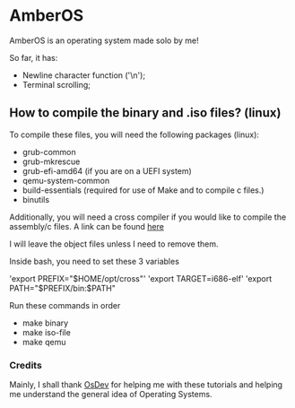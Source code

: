 # AmberOS

AmberOS is an operating system made solo by me!

So far, it has:

- Newline character function ('\n');
- Terminal scrolling;

## How to compile the binary and .iso files? (linux)

To compile these files, you will need the following packages (linux):

- grub-common
- grub-mkrescue
- grub-efi-amd64 (if you are on a UEFI system)
- qemu-system-common
- build-essentials (required for use of Make and to compile c files.)
- binutils

Additionally, you will need a cross compiler if you would like to
compile the assembly/c files. A link can be found [here](https://wiki.osdev.org/GCC_Cross-Compiler)

I will leave the object files unless I need to remove them.

Inside bash, you need to set these 3 variables

'export PREFIX="$HOME/opt/cross"'
'export TARGET=i686-elf'
'export PATH="$PREFIX/bin:$PATH"

Run these commands in order

- make binary
- make iso-file
- make qemu

### Credits

Mainly, I shall thank [OsDev](https://wiki.osdev.org) for helping me with these tutorials and helping me understand the general idea of Operating Systems.